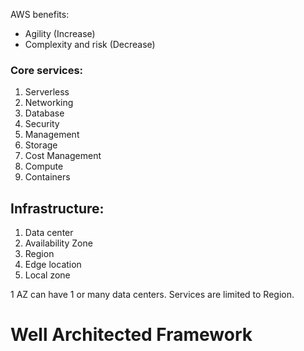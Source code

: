 AWS benefits:
- Agility (Increase)
- Complexity and risk (Decrease)

### Core services:
1. Serverless
2. Networking
3. Database
4. Security
5. Management
6. Storage
7. Cost Management
8. Compute
9. Containers


## Infrastructure:
1. Data center
2. Availability Zone
3. Region
4. Edge location
5. Local zone

1 AZ can have 1 or many data centers.
Services are limited to Region.

# Well Architected Framework